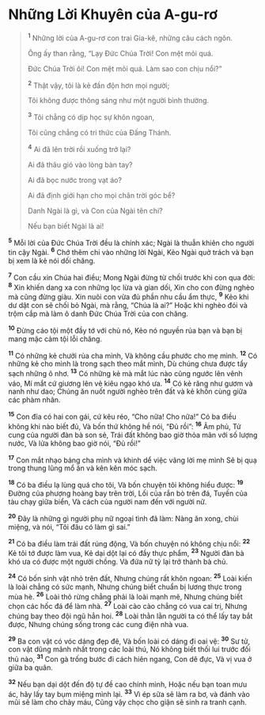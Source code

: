 # Những Lời Khuyên của A-gu-rơ

> <sup><b>1</b></sup> Những lời của A-gu-rơ con trai Gia-kê, những câu cách ngôn.
> 
> Ông ấy than rằng, “Lạy Ðức Chúa Trời! Con mệt mỏi quá.
> 
> Ðức Chúa Trời ôi! Con mệt mỏi quá. Làm sao con chịu nổi?”
> 
> <sup><b>2</b></sup> Thật vậy, tôi là kẻ đần độn hơn mọi người;
> 
> Tôi không được thông sáng như một người bình thường.
> 
> <sup><b>3</b></sup> Tôi chẳng có dịp học sự khôn ngoan,
> 
> Tôi cũng chẳng có tri thức của Ðấng Thánh.
> 
> <sup><b>4</b></sup> Ai đã lên trời rồi xuống trở lại?
> 
> Ai đã thâu gió vào lòng bàn tay?
> 
> Ai đã bọc nước trong vạt áo?
> 
> Ai đã định giới hạn cho mọi chân trời góc bể?
> 
> Danh Ngài là gì, và Con của Ngài tên chi?
> 
> Nếu bạn biết Ngài là ai!
>

<sup><b>5</b></sup> Mỗi lời của Ðức Chúa Trời đều là chính xác; Ngài là thuẫn khiên cho người tin cậy Ngài. <sup><b>6</b></sup> Chớ thêm chi vào những lời Ngài, Kẻo Ngài quở trách và bạn bị xem là kẻ nói dối chăng.

<sup><b>7</b></sup> Con cầu xin Chúa hai điều; Mong Ngài đừng từ chối trước khi con qua đời: <sup><b>8</b></sup> Xin khiến dang xa con những lọc lừa và gian dối, Xin cho con đừng nghèo mà cũng đừng giàu. Xin nuôi con vừa đủ phần nhu cầu ẩm thực, <sup><b>9</b></sup> Kẻo khi dư dật con sẽ chối bỏ Ngài, mà rằng, “Chúa là ai?” Hoặc khi nghèo đói và trộm cắp mà làm ô danh Ðức Chúa Trời của con chăng.

<sup><b>10</b></sup> Ðừng cáo tội một đầy tớ với chủ nó, Kẻo nó nguyền rủa bạn và bạn bị mang mặc cảm tội lỗi chăng.

<sup><b>11</b></sup> Có những kẻ chưởi rủa cha mình, Và không cầu phước cho mẹ mình. <sup><b>12</b></sup> Có những kẻ cho mình là trong sạch theo mắt mình, Dù chúng chưa được tẩy sạch những ô nhơ. <sup><b>13</b></sup> Có những kẻ mà mắt lúc nào cũng ngước lên vênh váo, Mí mắt cứ giương lên vẻ kiêu ngạo khó ưa. <sup><b>14</b></sup> Có kẻ răng như gươm và nanh như dao; Chúng ăn nuốt người nghèo trên đất và kẻ khốn cùng giữa các phàm nhân.

<sup><b>15</b></sup> Con đỉa có hai con gái, cứ kêu réo, “Cho nữa! Cho nữa!” Có ba điều không khi nào biết đủ, Và bốn thứ không hề nói, “Ðủ rồi”: <sup><b>16</b></sup> Âm phủ, Tử cung của người đàn bà son sẻ, Trái đất không bao giờ thỏa mãn với số lượng nước, Và lửa không bao giờ nói, “Ðủ rồi!”

<sup><b>17</b></sup> Con mắt nhạo báng cha mình và khinh dể việc vâng lời mẹ mình Sẽ bị quạ trong thung lũng mổ ăn và kên kên móc sạch.

<sup><b>18</b></sup> Có ba điều lạ lùng quá cho tôi, Và bốn chuyện tôi không hiểu được: <sup><b>19</b></sup> Ðường của phượng hoàng bay trên trời, Lối của rắn bò trên đá, Tuyến của tàu chạy giữa biển, Và cách của người nam đến với người nữ.

<sup><b>20</b></sup> Ðây là những gì người phụ nữ ngoại tình đã làm: Nàng ăn xong, chùi miệng, và nói, “Tôi đâu có làm gì sai.”

<sup><b>21</b></sup> Có ba điều làm trái đất rúng động, Và bốn chuyện nó không chịu nổi: <sup><b>22</b></sup> Kẻ tôi tớ được làm vua, Kẻ dại dột lại có đầy thực phẩm, <sup><b>23</b></sup> Người đàn bà khó ưa có được một người chồng. Và đứa nữ tỳ lại trở thành bà chủ.

<sup><b>24</b></sup> Có bốn sinh vật nhỏ trên đất, Nhưng chúng rất khôn ngoan: <sup><b>25</b></sup> Loài kiến là loài chẳng có sức mạnh, Nhưng chúng biết chuẩn bị lương thực trong mùa hè. <sup><b>26</b></sup> Loài thỏ rừng chẳng phải là loài mạnh mẽ, Nhưng chúng biết chọn các hốc đá để làm nhà. <sup><b>27</b></sup> Loài cào cào chẳng có vua cai trị, Nhưng chúng bay theo đội ngũ hẳn hoi. <sup><b>28</b></sup> Loài thằn lằn người ta có thể lấy tay bắt được, Nhưng chúng sống trong các cung điện nhà vua.

<sup><b>29</b></sup> Ba con vật có vóc dáng đẹp đẽ, Và bốn loài có dáng đi oai vệ: <sup><b>30</b></sup> Sư tử, con vật dũng mãnh nhất trong các loài thú, Nó không biết thối lui trước đối thủ nào, <sup><b>31</b></sup> Con gà trống bước đi cách hiên ngang, Con dê đực, Và vị vua ở giữa ba quân.

<sup><b>32</b></sup> Nếu bạn dại dột đến độ tự đề cao chính mình, Hoặc nếu bạn toan mưu ác, hãy lấy tay bụm miệng mình lại. <sup><b>33</b></sup> Vì ép sữa sẽ làm ra bơ, và đánh vào mũi sẽ làm cho chảy máu, Cũng vậy chọc cho giận sẽ sinh ra tranh cạnh.


